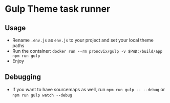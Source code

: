 # Gulp Theme task runner

## Usage

- Rename `.env.js` as `env.js` to your project and set your local theme paths 
- Run the container: `docker run --rm pronovix/gulp -v $PWD:/build/app npm run gulp`
- Enjoy

## Debugging

- If you want to have sourcemaps as well, run `npm run gulp -- --debug` or `npm run gulp watch --debug`
